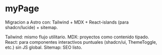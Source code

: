 # myPage


Migracion a Astro con: Tailwind + MDX + React-islands (para shadcn/lucide) + sitemap.


Tailwind: mismo flujo utilitario.
MDX: proyectos como contenido tipado.
React: para componentes interactivos puntuales (shadcn/ui, ThemeToggle, etc.) sin JS global.
Sitemap: SEO listo.